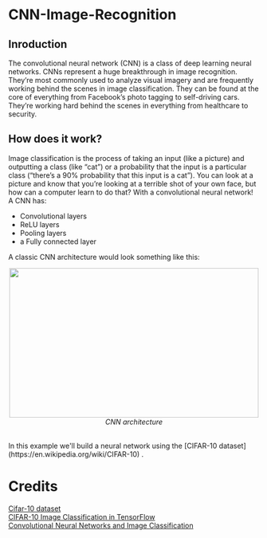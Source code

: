 # CNN-Image-Recognition
## Inroduction
The convolutional neural network (CNN) is a class of deep learning neural networks. CNNs represent a huge breakthrough in image recognition. They’re most commonly used to analyze visual imagery and are frequently working behind the scenes in image classification. They can be found at the core of everything from Facebook’s photo tagging to self-driving cars. They’re working hard behind the scenes in everything from healthcare to security.

## How does it work?
Image classification is the process of taking an input (like a picture) and outputting a class (like “cat”) or a probability that the input is a particular class (“there’s a 90% probability that this input is a cat”). You can look at a picture and know that you’re looking at a terrible shot of your own face, but how can a computer learn to do that?
With a convolutional neural network!
A CNN has: </br>
- Convolutional layers</br>
- ReLU layers </br>
- Pooling layers </br>
- a Fully connected layer </br>

A classic CNN architecture would look something like this: </br>
<p align='center'>
<img width="500" height="300" src="https://cdn.discuss.boardinfinity.com/original/2X/1/1f1bf9539699c880b33f978e724f803ef8197f6f.png"> </br>
<em> CNN architecture </em>
</p>  
</br>
In this example we'll build a neural network using the  [CIFAR-10 dataset](https://en.wikipedia.org/wiki/CIFAR-10) .    

# Credits

[Cifar-10 dataset ](https://en.wikipedia.org/wiki/CIFAR-10)  </br>
[CIFAR-10 Image Classification in TensorFlow](https://www.geeksforgeeks.org/cifar-10-image-classification-in-tensorflow/)</br>
[Convolutional Neural Networks and Image Classification](https://towardsdatascience.com/wtf-is-image-classification-8e78a8235acb)</br>
